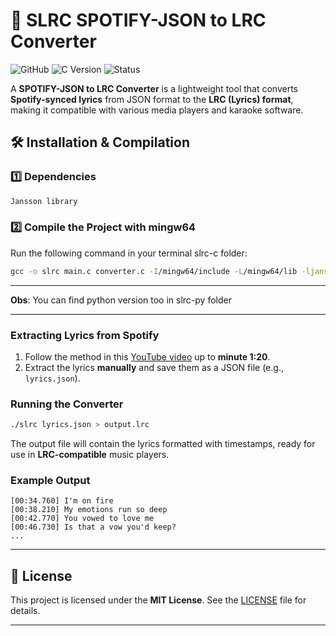 # 🎵 SLRC SPOTIFY-JSON to LRC Converter

![GitHub](https://img.shields.io/github/license/bcrment/slrc)
![C Version](https://img.shields.io/badge/C-17-blue)
![Status](https://img.shields.io/badge/status-stable-green)

A **SPOTIFY-JSON to LRC Converter** is a lightweight tool that converts **Spotify-synced lyrics** from JSON format to the **LRC (Lyrics) format**, making it compatible with various media players and karaoke software.

## 🛠️ Installation & Compilation

### **1️⃣ Dependencies**

```sh
Jansson library
```

### **2️⃣ Compile the Project with mingw64**

Run the following command in your terminal slrc-c folder:

```sh
gcc -o slrc main.c converter.c -I/mingw64/include -L/mingw64/lib -ljansson -std=c17 -Wall -Wextra -pedantic -Werror
```

---

**Obs**: You can find python version too in slrc-py folder

---

### **Extracting Lyrics from Spotify**

1. Follow the method in this [YouTube video](https://youtu.be/NX1tSSz20Uo?si=vFeLizY2HvwFGOrK) up to **minute 1:20**.
2. Extract the lyrics **manually** and save them as a JSON file (e.g., `lyrics.json`).

### **Running the Converter**

```sh
./slrc lyrics.json > output.lrc
```

The output file will contain the lyrics formatted with timestamps, ready for use in **LRC-compatible** music players.

### **Example Output**

```plaintext
[00:34.760] I'm on fire
[00:38.210] My emotions run so deep
[00:42.770] You vowed to love me
[00:46.730] Is that a vow you'd keep?
...
```

---

## 📝 License

This project is licensed under the **MIT License**. See the [LICENSE](LICENSE) file for details.

---
